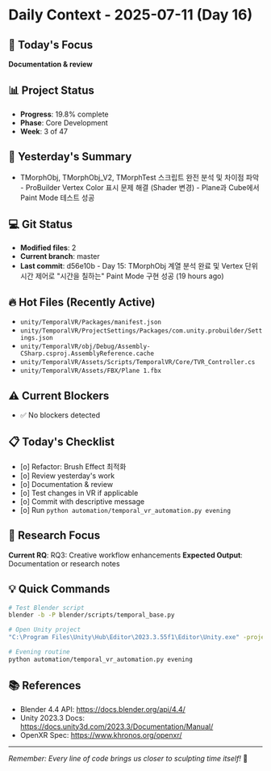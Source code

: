 # Daily Context - 2025-07-11 (Day 16)

## 🎯 Today's Focus
**Documentation & review**

## 📊 Project Status
- **Progress**: 19.8% complete
- **Phase**: Core Development
- **Week**: 3 of 47

## 📝 Yesterday's Summary
- TMorphObj, TMorphObj_V2, TMorphTest 스크립트 완전 분석 및 차이점 파악 - ProBuilder Vertex Color 표시 문제 해결 (Shader 변경) - Plane과 Cube에서 Paint Mode 테스트 성공

## 💻 Git Status
- **Modified files**: 2
- **Current branch**: master
- **Last commit**: d56e10b - Day 15: TMorphObj 계열 분석 완료 및 Vertex 단위 시간 제어로 "시간을 칠하는" Paint Mode 구현 성공 (19 hours ago)

## 🔥 Hot Files (Recently Active)
- `unity/TemporalVR/Packages/manifest.json`
- `unity/TemporalVR/ProjectSettings/Packages/com.unity.probuilder/Settings.json`
- `unity/TemporalVR/obj/Debug/Assembly-CSharp.csproj.AssemblyReference.cache`
- `unity/TemporalVR/Assets/Scripts/TemporalVR/Core/TVR_Controller.cs`
- `unity/TemporalVR/Assets/FBX/Plane 1.fbx`

## ⚠️ Current Blockers
- ✅ No blockers detected

## 📋 Today's Checklist
- [o] Refactor: Brush Effect 최적화
- [o] Review yesterday's work
- [o] Documentation & review
- [o] Test changes in VR if applicable  
- [o] Commit with descriptive message
- [o] Run `python automation/temporal_vr_automation.py evening`

## 🎯 Research Focus
**Current RQ**: RQ3: Creative workflow enhancements
**Expected Output**: Documentation or research notes

## 💡 Quick Commands
```bash
# Test Blender script
blender -b -P blender/scripts/temporal_base.py

# Open Unity project  
"C:\Program Files\Unity\Hub\Editor\2023.3.55f1\Editor\Unity.exe" -projectPath "unity\TemporalVR"

# Evening routine
python automation/temporal_vr_automation.py evening
```

## 📚 References
- Blender 4.4 API: https://docs.blender.org/api/4.4/
- Unity 2023.3 Docs: https://docs.unity3d.com/2023.3/Documentation/Manual/
- OpenXR Spec: https://www.khronos.org/openxr/

---
*Remember: Every line of code brings us closer to sculpting time itself!* 🚀
